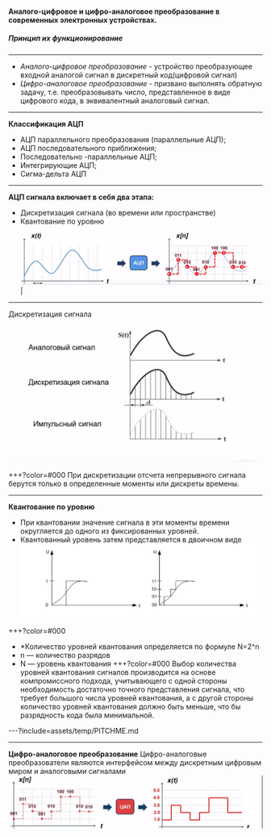 
#### Аналого-цифровое и цифро-аналоговое преобразование в современных электронных устройствах.
##### Принцип их функционирование
---
- *Аналого-цифровое преобразование* - устройство преобразующее входной аналогой сигнал в дискретный код(цифровой сигнал) 
- *Цифро-аналоговое преобразование* - призвано выполнять обратную задачу, т.е. преобразовывать число, представленное в виде цифрового кода, в эквивалентный аналоговый сигнал. 
---
**Классификация АЦП**
- АЦП параллельного преобразования (параллельные АЦП);
- АЦП последовательного приближения;
- Последовательно -параллельные АЦП;
- Интегрирующие АЦП;
- Сигма-дельта АЦП
---
**АЦП сигнала включает в себя два этапа:**
- Дискретизация сигнала (во времени или пространстве)
- Квантование по уровню
![3](assets/images/3.png) |

---
Дискретизация сигнала
![15](assets/images/1.jpg)

+++?color=#000
При дискретизации отсчета непрерывного сигнала берутся только в определенные моменты или дискреты времены.

---
**Квантование по уровню**
- При квантовании значение сигнала в эти моменты времени округляется до одного из фиксированных уровней. 
- Квантованный уровень затем представляется в двоичном виде 
![2](assets/images/2.png)

+++?color=#000
- *Количество уровней квантования определяется по формуле N=2^n
- n — количество разрядов
- N — уровень квантования
+++?color=#000
Выбор количества уровней квантования сигналов производится на основе компромиссного подхода, учитывающего с одной стороны необходимость достаточно точного представления сигнала, что требует большого числа уровней квантования, а с другой стороны количество уровней квантования должно быть меньше, что бы разрядность кода была минимальной.

---?include=assets/temp/PITCHME.md

---
**Цифро-аналоговое преобразование**
Цифро-аналоговые преобразователи являются интерфейсом между дискретным цифровым миром и аналоговыми сигналами
![11](assets/images/11.JPG)
